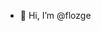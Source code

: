 - 👋 Hi, I’m @flozge

<!---
flozge/flozge is a ✨ special ✨ repository because its `README.md` (this file) appears on your GitHub profile.
You can click the Preview link to take a look at your changes.
--->
